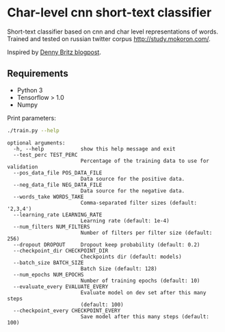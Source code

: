 # Char-level cnn short-text classifier
Short-text classifier based on cnn and char level representations of words.
Trained and tested on russian twitter corpus http://study.mokoron.com/.

Inspired by [Denny Britz blogpost](http://www.wildml.com/2015/12/implementing-a-cnn-for-text-classification-in-tensorflow/).

## Requirements

- Python 3
- Tensorflow > 1.0
- Numpy

Print parameters:

```bash
./train.py --help
```

```
optional arguments:
  -h, --help            show this help message and exit
  --test_perc TEST_PERC
                        Percentage of the training data to use for validation
  --pos_data_file POS_DATA_FILE
                        Data source for the positive data.
  --neg_data_file NEG_DATA_FILE
                        Data source for the negative data.
  --words_take WORDS_TAKE
                        Comma-separated filter sizes (default: '2,3,4')
  --learning_rate LEARNING_RATE
                        Learning rate (default: 1e-4)
  --num_filters NUM_FILTERS
                        Number of filters per filter size (default: 256)
  --dropout DROPOUT     Dropout keep probability (default: 0.2)
  --checkpoint_dir CHECKPOINT_DIR
                        Checkpoints dir (default: models)
  --batch_size BATCH_SIZE
                        Batch Size (default: 128)
  --num_epochs NUM_EPOCHS
                        Number of training epochs (default: 10)
  --evaluate_every EVALUATE_EVERY
                        Evaluate model on dev set after this many steps
                        (default: 100)
  --checkpoint_every CHECKPOINT_EVERY
                        Save model after this many steps (default: 100)
```
